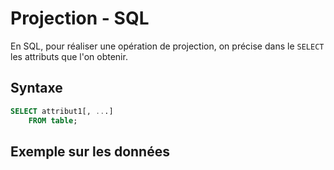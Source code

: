 # Projection - SQL

En SQL, pour réaliser une opération de projection, on précise dans le `SELECT` les attributs que l'on obtenir.

## Syntaxe

```sql
SELECT attribut1[, ...]
    FROM table;
```

## Exemple sur les données